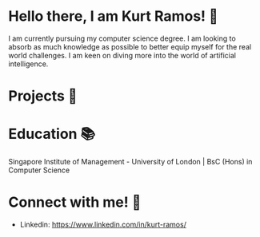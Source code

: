 # Hello there, I am Kurt Ramos! 👋
I am currently pursuing my computer science degree. I am looking to absorb as much knowledge as possible to better equip myself for the real world challenges. I am keen on diving more into the world of artificial intelligence.

# Projects 🚀

# Education 📚
Singapore Institute of Management - University of London | BsC (Hons) in Computer Science

# Connect with me! 💭
* Linkedin: https://www.linkedin.com/in/kurt-ramos/


